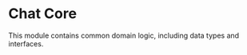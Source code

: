 Chat Core
==========

This module contains common domain logic, including data types and interfaces.